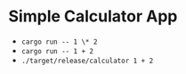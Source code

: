 # Simple Calculator App

-   `cargo run -- 1 \* 2`
-   `cargo run -- 1 + 2`
-   `./target/release/calculator 1 + 2`

